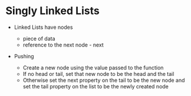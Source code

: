 # Singly Linked Lists

- Linked Lists have nodes
    - piece of data
    - reference to the next node - next

- Pushing
    - Create a new node using the value passed to the function
    - If no head or tail, set that new node to be the head and the tail
    - Otherwise set the next property on the tail to be the new node and set the tail property on the list to be the newly created node